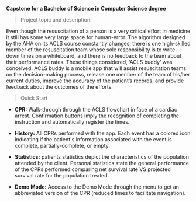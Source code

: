 **Capstone for a Bachelor of Science in Computer Science degree**

>Project topic and description:

Even though the resuscitation of a person is a very critical effort in medicine it still has some very large space for human-error. The algorithm designed by the AHA on its ACLS course constantly changes, there is one high-skilled member of the resuscitation team whose sole responsibility is to write-down times on a whiteboard, and there is no feedback to the team about their performance rates. These things considered, ‘ACLS buddy’ was conceived. ACLS buddy is a mobile app that will assist resuscitation teams on the decision-making process, release one member of the team of his/her current duties, improve the accuracy of the patient’s records, and provide feedback about the outcomes of the efforts.

>Quick Start

- **CPR:** Walk-through through the ACLS flowchart in face of a cardiac arrest. Confirmation buttons imply the recognition of completing the instruction and automatically register the times.

- **History:** All CPRs performed with the app. Each event has a colored icon indicating if the patient's information associated with the event is complete, partially-complete, or empty.

- **Statistics:** patients statistics depict the characteristics of the population attended by the client. Personal statistics state the general performance of the CPRs performed comparing net survival rate VS projected survival rate for the population treated. 

- **Demo Mode:** Access to the Demo Mode through the menu to get an abbreviated version of the CPR (reduced times to facilitate navigation).
